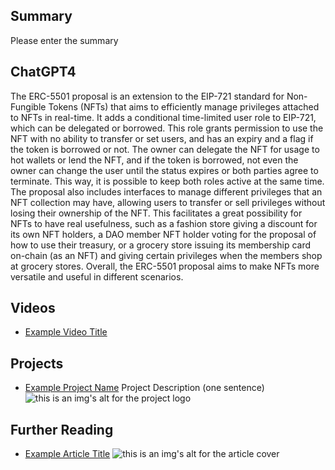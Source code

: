 ## Summary

Please enter the summary

## ChatGPT4

The ERC-5501 proposal is an extension to the EIP-721 standard for Non-Fungible Tokens (NFTs) that aims to efficiently manage privileges attached to NFTs in real-time. It adds a conditional time-limited user role to EIP-721, which can be delegated or borrowed. This role grants permission to use the NFT with no ability to transfer or set users, and has an expiry and a flag if the token is borrowed or not. The owner can delegate the NFT for usage to hot wallets or lend the NFT, and if the token is borrowed, not even the owner can change the user until the status expires or both parties agree to terminate. This way, it is possible to keep both roles active at the same time. The proposal also includes interfaces to manage different privileges that an NFT collection may have, allowing users to transfer or sell privileges without losing their ownership of the NFT. This facilitates a great possibility for NFTs to have real usefulness, such as a fashion store giving a discount for its own NFT holders, a DAO member NFT holder voting for the proposal of how to use their treasury, or a grocery store issuing its membership card on-chain (as an NFT) and giving certain privileges when the members shop at grocery stores. Overall, the ERC-5501 proposal aims to make NFTs more versatile and useful in different scenarios.

## Videos

- [Example Video Title](https://www.youtube.com/watch?v=TDGq4aeevgY)

## Projects

- [Example Project Name](https://xxxx.xxx/xxxxx) Project Description (one sentence) ![this is an img's alt for the project logo](https://xxxx.xxx/project-logo.xxx)

## Further Reading

- [Example Article Title](https://xxxx.xxx/xxxxx) ![this is an img's alt for the article cover](https://xxxx.xxx/article-cover.xxx)
